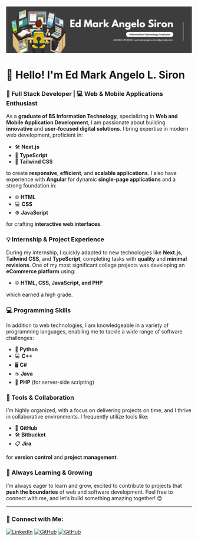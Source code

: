 ![Header Image](https://github.com/EdSiron/EdSiron/blob/main/assets/header.jpg)

# 👋 Hello! I'm Ed Mark Angelo L. Siron

### 🚀 Full Stack Developer | 💻 Web & Mobile Applications Enthusiast

As a **graduate of BS Information Technology**, specializing in **Web and Mobile Application Development**, I am passionate about building **innovative** and **user-focused digital solutions**. I bring expertise in modern web development, proficient in:

- 🛠️ **Next.js**
- 📝 **TypeScript**
- 🎨 **Tailwind CSS**

to create **responsive**, **efficient**, and **scalable applications**. I also have experience with **Angular** for dynamic **single-page applications** and a strong foundation in:

- 🌐 **HTML**
- 💻 **CSS**
- ⚙️ **JavaScript**

for crafting **interactive web interfaces**.

### 💡 Internship & Project Experience

During my internship, I quickly adapted to new technologies like **Next.js**, **Tailwind CSS**, and **TypeScript**, completing tasks with **quality** and **minimal revisions**. One of my most significant college projects was developing an **eCommerce platform** using:

- 🌐 **HTML, CSS, JavaScript, and PHP**

which earned a high grade.

### 💻 Programming Skills

In addition to web technologies, I am knowledgeable in a variety of programming languages, enabling me to tackle a wide range of software challenges:

- 🐍 **Python**
- 💻 **C++**
- 🖥️ **C#**
- ☕ **Java**
- 💾 **PHP** (for server-side scripting)

### 📂 Tools & Collaboration

I’m highly organized, with a focus on delivering projects on time, and I thrive in collaborative environments. I frequently utilize tools like:

- 🔧 **GitHub**
- 🛠️ **Bitbucket**
- 📋 **Jira**

for **version control** and **project management**.

### 🌱 Always Learning & Growing

I’m always eager to learn and grow, excited to contribute to projects that **push the boundaries** of web and software development. Feel free to connect with me, and let’s build something amazing together! 😊

---

### 🔗 Connect with Me:

[![LinkedIn](https://img.shields.io/badge/LinkedIn-blue?style=flat-square&logo=linkedin&logoColor=white)](https://www.linkedin.com/in/ed-mark-siron)
[![GitHub](https://img.shields.io/badge/GitHub-black?style=flat-square&logo=github&logoColor=white)](https://github.com/EdSiron)
[![GitHub](https://img.shields.io/badge/GitHub-black?style=flat-square&logo=github&logoColor=white)](https://github.com/EdMSiron)
